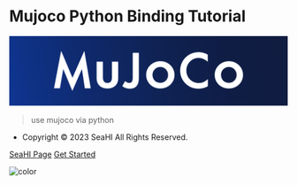 <!-- _coverpage.md -->





# Mujoco Python Binding Tutorial



![](_media/banner.svg)



> use mujoco via python 





- Copyright © 2023 SeaHI All Rights Reserved.

[SeaHI Page](https://seahipage.gitee.io)
[Get Started](README.md)



<!-- ![](_media/brave_kun.png)  -->

<!-- 背景色 -->

![color](#f0f0f0)